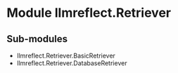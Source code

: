 Module llmreflect.Retriever
===========================

Sub-modules
-----------
* llmreflect.Retriever.BasicRetriever
* llmreflect.Retriever.DatabaseRetriever